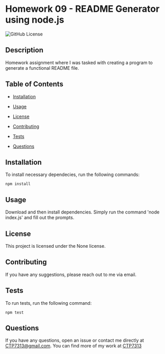 # Homework 09 - README Generator using node.js

![GitHub License](https://img.shields.io/badge/License-None-green.svg)

## Description

Homework assignment where I was tasked with creating a program to generate a functional README file.

## Table of Contents

* [Installation](#installation)

* [Usage](#usage)

* [License](#license)

* [Contributing](#contributing)

* [Tests](#tests)

* [Questions](#Questions)

## Installation

To install necessary dependecies, run the following commands:

```
npm install
```

## Usage

Download and then install dependencies. Simply run the command 'node index.js' and fill out the prompts.

## License

This project is licensed under the None license.

## Contributing

If you have any suggestions, please reach out to me via email.

## Tests

To run tests, run the following command:
```
npm test
```

## Questions

If you have any questions, open an issue or contact me directly at [CTP7313@gmail.com](CTP7313@gmail.com). You can find more of my work at [CTP7313](https://github.com/CTP7313)